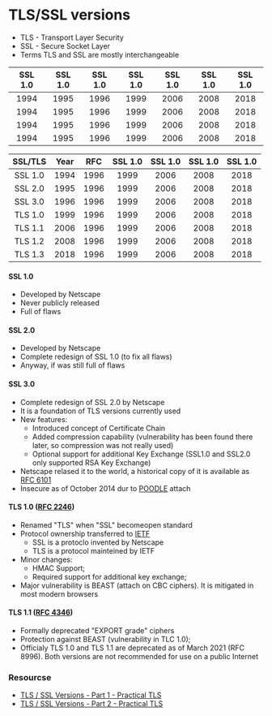 # TLS/SSL versions

* TLS - Transport Layer Security
* SSL - Secure Socket Layer
* Terms TLS and SSL are mostly interchangeable

| SSL 1.0 | SSL 1.0 | SSL 1.0 | SSL 1.0 | SSL 1.0 | SSL 1.0 | SSL 1.0 |
|:-------:|:-------:|:-------:|:-------:|:-------:|:-------:|:-------:|
|  1994   |  1995   |  1996   |  1999   |  2006   |  2008   |  2018   |
|  1994   |  1995   |  1996   |  1999   |  2006   |  2008   |  2018   |
|  1994   |  1995   |  1996   |  1999   |  2006   |  2008   |  2018   |
|  1994   |  1995   |  1996   |  1999   |  2006   |  2008   |  2018   |

| SSL/TLS |  Year   |   RFC   | SSL 1.0 | SSL 1.0 | SSL 1.0 | SSL 1.0 |
|:-------:|:-------:|:-------:|:-------:|:-------:|:-------:|:-------:|
| SSL 1.0 |  1994   |  1996   |  1999   |  2006   |  2008   |  2018   |
| SSL 2.0 |  1995   |  1996   |  1999   |  2006   |  2008   |  2018   |
| SSL 3.0 |  1996   |  1996   |  1999   |  2006   |  2008   |  2018   |
| TLS 1.0 |  1999   |  1996   |  1999   |  2006   |  2008   |  2018   |
| TLS 1.1 |  2006   |  1996   |  1999   |  2006   |  2008   |  2018   |
| TLS 1.2 |  2008   |  1996   |  1999   |  2006   |  2008   |  2018   |
| TLS 1.3 |  2018   |  1996   |  1999   |  2006   |  2008   |  2018   |


#### SSL 1.0
- Developed by Netscape
- Never publicly released
- Full of flaws
#### SSL 2.0
- Developed by Netscape
- Complete redesign of SSL 1.0 (to fix all flaws)
- Anyway, if was still full of flaws
#### SSL 3.0
- Complete redesign of SSL 2.0 by Netscape
- It is a foundation of TLS versions currently used
- New features:
  - Introduced concept of Certificate Chain
  - Added compression capability (vulnerability has been found there later, so compression was not really used)
  - Optional support for additional Key Exchange (SSL1.0 and SSL2.0 only supported RSA Key Exchange)
- Netscape relased it to the world, a historical copy of it is available as [RFC 6101](https://www.rfc-editor.org/rfc/rfc6101)
- Insecure as of October 2014 dur to [POODLE](https://en.wikipedia.org/wiki/POODLE) attach

#### TLS 1.0 ([RFC 2246](https://www.rfc-editor.org/rfc/rfc2246))
- Renamed "TLS" when "SSL" becomeopen standard
- Protocol ownership transferred to [IETF](https://www.ietf.org/about/introduction/)
  - SSL is a protoclo invented by Netscape
  - TLS is a protocol mainteined by IETF
- Minor changes:
  - HMAC Support;
  - Required support for additional key exchange;
- Major vulnerability is BEAST (attach on CBC ciphers). It is mitigated in most modern browsers

#### TLS 1.1 ([RFC 4346](https://www.rfc-editor.org/rfc/rfc4346))
- Formally deprecated "EXPORT grade" ciphers
- Protection against BEAST (vulnerability in TLC 1.0);
- Officialy TLS 1.0 and TLS 1.1 are deprecated as of March 2021 (RFC 8996). Both versions are not recommended for use on a public Internet




### Resourcse
* [TLS / SSL Versions - Part 1 - Practical TLS](https://youtu.be/_KgZNF8nQvE)
* [TLS / SSL Versions - Part 2 - Practical TLS](https://youtu.be/fk0-UqwVNqY)



